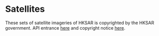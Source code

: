 # Satellites

These sets of satellite imageries of HKSAR is copyrighted by the HKSAR government. API entrance [here](https://geodata.gov.hk/gs/imagery-map-api) and copyright notice [here](https://geodata.gov.hk/gs/?p=terms_and_conditions).
